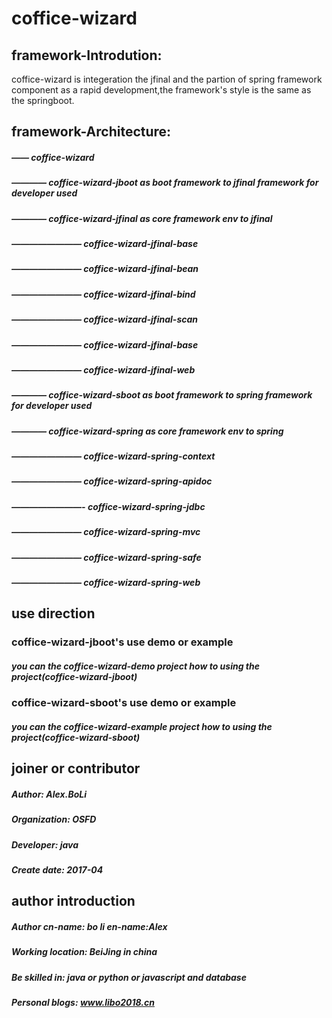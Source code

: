 # coffice-wizard

## framework-Introdution:

<p>
  coffice-wizard is integeration the jfinal and the partion of spring framework component as a rapid development,the framework's style is the same as the springboot. 
</p>

## framework-Architecture:

##### —— coffice-wizard
##### ———— coffice-wizard-jboot as boot framework to jfinal framework for developer used
##### ———— coffice-wizard-jfinal	 as core framework env to jfinal 
##### ———————— coffice-wizard-jfinal-base	
##### ———————— coffice-wizard-jfinal-bean	
##### ———————— coffice-wizard-jfinal-bind
##### ———————— coffice-wizard-jfinal-scan
##### ———————— coffice-wizard-jfinal-base	
##### ———————— coffice-wizard-jfinal-web	
##### ———— coffice-wizard-sboot as boot framework to spring framework for developer used
##### ———— coffice-wizard-spring as core framework env to spring  
##### ———————— coffice-wizard-spring-context 
##### ———————— coffice-wizard-spring-apidoc 
##### ————————- coffice-wizard-spring-jdbc
##### ———————— coffice-wizard-spring-mvc
##### ———————— coffice-wizard-spring-safe
##### ———————— coffice-wizard-spring-web

## use direction
### coffice-wizard-jboot's use demo or example 
##### you can the coffice-wizard-demo project how to using the project(coffice-wizard-jboot) 
### coffice-wizard-sboot's use demo or example 
##### you can the coffice-wizard-example project how to using the project(coffice-wizard-sboot)

## joiner or contributor

##### Author: Alex.BoLi
##### Organization: OSFD
##### Developer: java
##### Create date: 2017-04

## author introduction

##### Author cn-name: bo li en-name:Alex 
##### Working location: BeiJing in china
##### Be skilled in: java or python or javascript and database
##### Personal blogs: www.libo2018.cn
